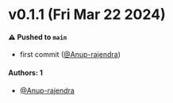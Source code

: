 # v0.1.1 (Fri Mar 22 2024)

#### ⚠️ Pushed to `main`

- first commit ([@Anup-rajendra](https://github.com/Anup-rajendra))

#### Authors: 1

- [@Anup-rajendra](https://github.com/Anup-rajendra)
